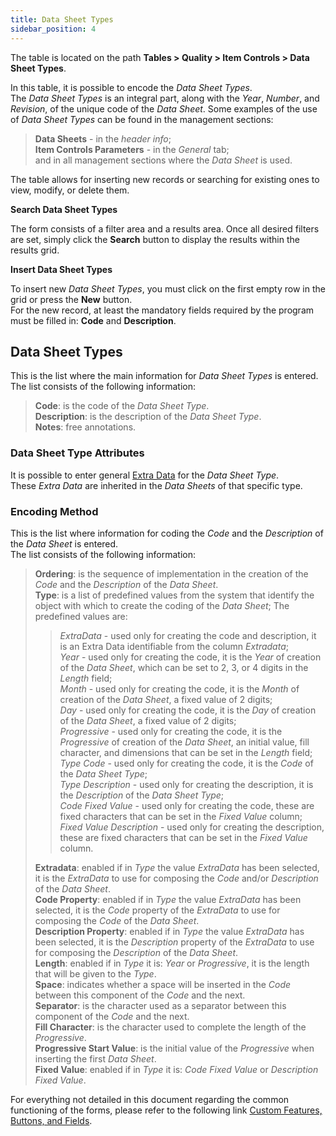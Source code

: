 ```yaml
---
title: Data Sheet Types
sidebar_position: 4
---
```


The table is located on the path **Tables > Quality > Item Controls > Data Sheet Types**.

In this table, it is possible to encode the *Data Sheet Types*.   
The *Data Sheet Types* is an integral part, along with the *Year*, *Number*, and *Revision*, of the unique code of the *Data Sheet*. 
Some examples of the use of *Data Sheet Types* can be found in the management sections:
> **Data Sheets** - in the *header info*;   
> **Item Controls Parameters** - in the *General* tab;   
and in all management sections where the *Data Sheet* is used.

The table allows for inserting new records or searching for existing ones to view, modify, or delete them.

**Search Data Sheet Types**

The form consists of a filter area and a results area. Once all desired filters are set, simply click the **Search** button to display the results within the results grid.

**Insert Data Sheet Types**

To insert new *Data Sheet Types*, you must click on the first empty row in the grid or press the **New** button.   
For the new record, at least the mandatory fields required by the program must be filled in: **Code** and **Description**.

## Data Sheet Types

This is the list where the main information for *Data Sheet Types* is entered.   
The list consists of the following information:   
> **Code**: is the code of the *Data Sheet Type*.   
> **Description**: is the description of the *Data Sheet Type*.   
> **Notes**: free annotations.

### Data Sheet Type Attributes

It is possible to enter general [Extra Data](/docs/configurations/utility/extra-data/extradata/search-extradata) for the *Data Sheet Type*.   
These *Extra Data* are inherited in the *Data Sheets* of that specific type.   

### Encoding Method 

This is the list where information for coding the *Code* and the *Description* of the *Data Sheet* is entered.   
The list consists of the following information:   
> **Ordering**: is the sequence of implementation in the creation of the *Code* and the *Description* of the *Data Sheet*.   
> **Type**: is a list of predefined values from the system that identify the object with which to create the coding of the *Data Sheet*; The predefined values are:   
>> *ExtraData* - used only for creating the code and description, it is an Extra Data identifiable from the column *Extradata*;   
>> *Year* - used only for creating the code, it is the *Year* of creation of the *Data Sheet*, which can be set to 2, 3, or 4 digits in the *Length* field;   
>> *Month* - used only for creating the code, it is the *Month* of creation of the *Data Sheet*, a fixed value of 2 digits;   
>> *Day* - used only for creating the code, it is the *Day* of creation of the *Data Sheet*, a fixed value of 2 digits;   
>> *Progressive* - used only for creating the code, it is the *Progressive* of creation of the *Data Sheet*, an initial value, fill character, and dimensions that can be set in the *Length* field;   
>> *Type Code* - used only for creating the code, it is the *Code* of the *Data Sheet Type*;   
>> *Type Description* - used only for creating the description, it is the *Description* of the *Data Sheet Type*;   
>> *Code Fixed Value* - used only for creating the code, these are fixed characters that can be set in the *Fixed Value* column;   
>> *Fixed Value Description* - used only for creating the description, these are fixed characters that can be set in the *Fixed Value* column.   
>
> **Extradata**: enabled if in *Type* the value *ExtraData* has been selected, it is the *ExtraData* to use for composing the *Code* and/or *Description* of the *Data Sheet*.   
> **Code Property**: enabled if in *Type* the value *ExtraData* has been selected, it is the *Code* property of the *ExtraData* to use for composing the *Code* of the *Data Sheet*.   
> **Description Property**: enabled if in *Type* the value *ExtraData* has been selected, it is the *Description* property of the *ExtraData* to use for composing the *Description* of the *Data Sheet*.   
> **Length**: enabled if in *Type* it is: *Year* or *Progressive*, it is the length that will be given to the *Type*.   
> **Space**: indicates whether a space will be inserted in the *Code* between this component of the *Code* and the next.   
> **Separator**: is the character used as a separator between this component of the *Code* and the next.   
> **Fill Character**: is the character used to complete the length of the *Progressive*.   
> **Progressive Start Value**: is the initial value of the *Progressive* when inserting the first *Data Sheet*.   
> **Fixed Value**: enabled if in *Type* it is: *Code Fixed Value* or *Description Fixed Value*.   

For everything not detailed in this document regarding the common functioning of the forms, please refer to the following link [Custom Features, Buttons, and Fields](/docs/guide/common).